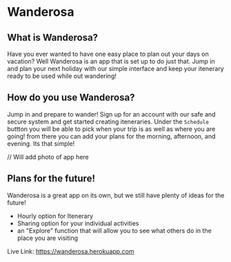 # Wanderosa

## What is Wanderosa?
Have you ever wanted to have one easy place to plan out your days on vacation? Well Wanderosa is an app that is set up to do just that. Jump in and plan your next holiday with our simple interface and keep your itenerary ready to be used while out wandering!

## How do you use Wanderosa?
Jump in and prepare to wander! Sign up for an account with our safe and secure system and get started creating iteneraries. Under the `Schedule` buttton you will be able to pick when your trip is as well as where you are going! from there you can add your plans for the morning, afternoon, and evening.
Its that simple!

// Will add photo of app here

## Plans for the future!
Wanderosa is a great app on its own, but we still have plenty of ideas for the future!
- Hourly option for Itenerary
- Sharing option for your individual activities
- an "Explore" function that will allow you to see what others do in the place you are visiting



Live Link: https://wanderosa.herokuapp.com

